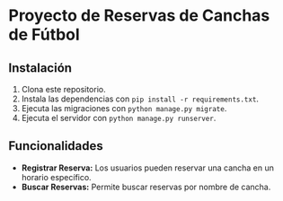 # Proyecto de Reservas de Canchas de Fútbol

## Instalación

1. Clona este repositorio.
2. Instala las dependencias con `pip install -r requirements.txt`.
3. Ejecuta las migraciones con `python manage.py migrate`.
4. Ejecuta el servidor con `python manage.py runserver`.

## Funcionalidades

- **Registrar Reserva:** Los usuarios pueden reservar una cancha en un horario específico.
- **Buscar Reservas:** Permite buscar reservas por nombre de cancha.
